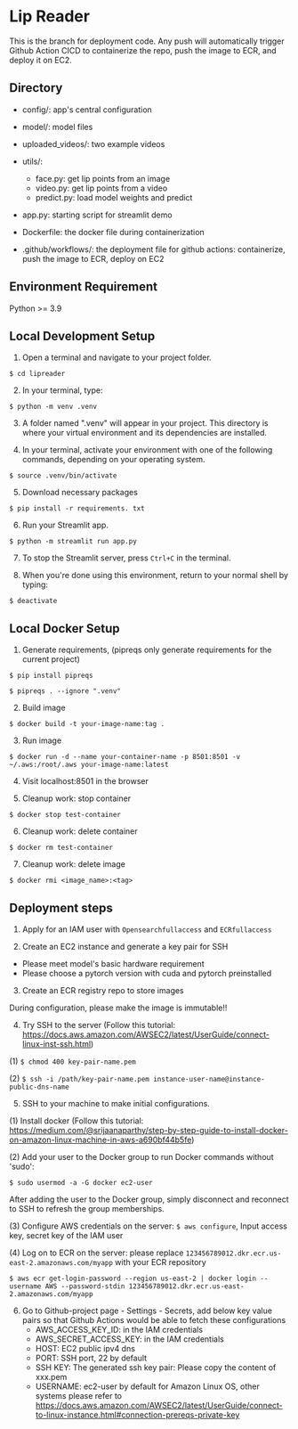 # Lip Reader
This is the branch for deployment code. Any push will automatically trigger Github Action CICD to containerize the repo, push the image to ECR, and deploy it on EC2.

## Directory

- config/: app's central configuration

- model/: model files

- uploaded_videos/: two example videos

- utils/: 
  - face.py: get lip points from an image
  - video.py: get lip points from a video
  - predict.py: load model weights and predict

- app.py: starting script for streamlit demo

- Dockerfile: the docker file during containerization

- .github/workflows/: the deployment file for github actions: containerize, push the image to ECR, deploy on EC2


## Environment Requirement

Python >= 3.9


## Local Development Setup
1. Open a terminal and navigate to your project folder.

`$ cd lipreader`

2. In your terminal, type:

`$ python -m venv .venv`

3. A folder named ".venv" will appear in your project. This directory is where your virtual environment and its dependencies are installed.


4. In your terminal, activate your environment with one of the following commands, depending on your operating system.

`$ source .venv/bin/activate`

5. Download necessary packages

`$ pip install -r requirements. txt`

6. Run your Streamlit app.

`$ python -m streamlit run app.py`

7. To stop the Streamlit server, press `Ctrl+C` in the terminal.


8. When you're done using this environment, return to your normal shell by typing:

`$ deactivate`

## Local Docker Setup

1. Generate requirements, (pipreqs only generate requirements for the current project)

`$ pip install pipreqs`

`$ pipreqs . --ignore ".venv" `

2. Build image

`$ docker build -t your-image-name:tag .`

3. Run image

`$ docker run -d --name your-container-name -p 8501:8501 -v ~/.aws:/root/.aws your-image-name:latest`

4. Visit localhost:8501 in the browser

5. Cleanup work: stop container

`$ docker stop test-container`

6. Cleanup work: delete container

`$ docker rm test-container`

7. Cleanup work: delete image

`$ docker rmi <image_name>:<tag> `

## Deployment steps
1. Apply for an IAM user with `Opensearchfullaccess` and `ECRfullaccess`


2. Create an EC2 instance and generate a key pair for SSH 
- Please meet model's basic hardware requirement
- Please choose a pytorch version with cuda and pytorch preinstalled

3. Create an ECR registry repo to store images
   
During configuration, please make the image is immutable!!

4. Try SSH to the server (Follow this tutorial: https://docs.aws.amazon.com/AWSEC2/latest/UserGuide/connect-linux-inst-ssh.html)

(1) `$ chmod 400 key-pair-name.pem`

(2) `$ ssh -i /path/key-pair-name.pem instance-user-name@instance-public-dns-name`


5. SSH to your machine to make initial configurations.

(1) Install docker (Follow this tutorial: https://medium.com/@srijaanaparthy/step-by-step-guide-to-install-docker-on-amazon-linux-machine-in-aws-a690bf44b5fe)

(2) Add your user to the Docker group to run Docker commands without 'sudo': 

`$ sudo usermod -a -G docker ec2-user`
   
After adding the user to the Docker group, simply disconnect and reconnect to SSH to refresh the group memberships.
   
(3) Configure AWS credentials on the server: `$ aws configure`, Input access key, secret key of the IAM user

(4) Log on to ECR on the server: please replace `123456789012.dkr.ecr.us-east-2.amazonaws.com/myapp` with your ECR repository

`$ aws ecr get-login-password --region us-east-2 | docker login --username AWS --password-stdin 123456789012.dkr.ecr.us-east-2.amazonaws.com/myapp`

6. Go to Github-project page - Settings - Secrets, add below key value pairs so that Github Actions would be able to fetch these configurations
   - AWS_ACCESS_KEY_ID: in the IAM credentials
   - AWS_SECRET_ACCESS_KEY: in the IAM credentials
   - HOST: EC2 public ipv4 dns
   - PORT: SSH port, 22 by default
   - SSH KEY: The generated ssh key pair: Please copy the content of xxx.pem
   - USERNAME: ec2-user by default for Amazon Linux OS, other systems please refer to https://docs.aws.amazon.com/AWSEC2/latest/UserGuide/connect-to-linux-instance.html#connection-prereqs-private-key